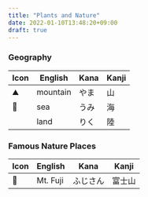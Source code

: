 ```yaml
---
title: "Plants and Nature"
date: 2022-01-10T13:48:20+09:00
draft: true
---
```

### Geography
| Icon | English  | Kana | Kanji |
|------|----------|------|-------|
| ⛰️    | mountain | やま | 山    |
| 🌊   | sea      | うみ | 海    |
|      | land     | りく | 陸    |

### Famous Nature Places
| Icon | English  | Kana     | Kanji  |
|------|----------|----------|--------|
| 🗻   | Mt. Fuji | ふじさん | 富士山 |
